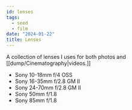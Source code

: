 ```yaml
---
id: lenses
tags:
  - seed
  - film
date: "2024-01-22"
title: Lenses
---
```


A collection of lenses I uses for both photos and [[dump/Cinematography|videos.]]

- Sony 10-18mm f/4 OSS
- Sony 16-35mm f/2.8 GM II
- Sony 24-70mm f/2.8 GM II
- Sony 50mm f/1.8
- Sony 85mm f/1.8
